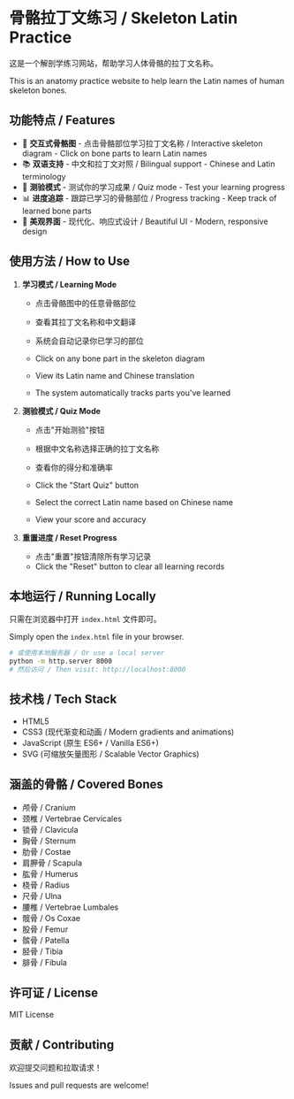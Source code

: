 # 骨骼拉丁文练习 / Skeleton Latin Practice

这是一个解剖学练习网站，帮助学习人体骨骼的拉丁文名称。

This is an anatomy practice website to help learn the Latin names of human skeleton bones.

## 功能特点 / Features

- 🦴 **交互式骨骼图** - 点击骨骼部位学习拉丁文名称 / Interactive skeleton diagram - Click on bone parts to learn Latin names
- 📚 **双语支持** - 中文和拉丁文对照 / Bilingual support - Chinese and Latin terminology
- 🎯 **测验模式** - 测试你的学习成果 / Quiz mode - Test your learning progress
- 📊 **进度追踪** - 跟踪已学习的骨骼部位 / Progress tracking - Keep track of learned bone parts
- 🎨 **美观界面** - 现代化、响应式设计 / Beautiful UI - Modern, responsive design

## 使用方法 / How to Use

1. **学习模式 / Learning Mode**
   - 点击骨骼图中的任意骨骼部位
   - 查看其拉丁文名称和中文翻译
   - 系统会自动记录你已学习的部位

   - Click on any bone part in the skeleton diagram
   - View its Latin name and Chinese translation
   - The system automatically tracks parts you've learned

2. **测验模式 / Quiz Mode**
   - 点击"开始测验"按钮
   - 根据中文名称选择正确的拉丁文名称
   - 查看你的得分和准确率

   - Click the "Start Quiz" button
   - Select the correct Latin name based on Chinese name
   - View your score and accuracy

3. **重置进度 / Reset Progress**
   - 点击"重置"按钮清除所有学习记录
   - Click the "Reset" button to clear all learning records

## 本地运行 / Running Locally

只需在浏览器中打开 `index.html` 文件即可。

Simply open the `index.html` file in your browser.

```bash
# 或使用本地服务器 / Or use a local server
python -m http.server 8000
# 然后访问 / Then visit: http://localhost:8000
```

## 技术栈 / Tech Stack

- HTML5
- CSS3 (现代渐变和动画 / Modern gradients and animations)
- JavaScript (原生 ES6+ / Vanilla ES6+)
- SVG (可缩放矢量图形 / Scalable Vector Graphics)

## 涵盖的骨骼 / Covered Bones

- 颅骨 / Cranium
- 颈椎 / Vertebrae Cervicales
- 锁骨 / Clavicula
- 胸骨 / Sternum
- 肋骨 / Costae
- 肩胛骨 / Scapula
- 肱骨 / Humerus
- 桡骨 / Radius
- 尺骨 / Ulna
- 腰椎 / Vertebrae Lumbales
- 髋骨 / Os Coxae
- 股骨 / Femur
- 髌骨 / Patella
- 胫骨 / Tibia
- 腓骨 / Fibula

## 许可证 / License

MIT License

## 贡献 / Contributing

欢迎提交问题和拉取请求！

Issues and pull requests are welcome!